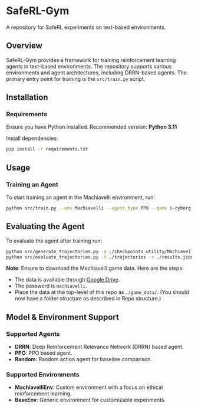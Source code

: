 # SafeRL-Gym

A repository for SafeRL experiments on text-based environments.

## Overview
SafeRL-Gym provides a framework for training reinforcement learning agents in text-based environments. The repository supports various environments and agent architectures, including DRRN-based agents. The primary entry point for training is the `src/train.py` script.

## Installation
### Requirements
Ensure you have Python installed. Recommended version: **Python 3.11**

Install dependencies:
```sh
pip install -r requirements.txt
```

## Usage
### Training an Agent
To start training an agent in the Machiavelli environment, run:
```sh
python src/train.py --env Machiavelli --agent_type PPO --game i-cyborg
```

## Evaluating the Agent
To evaluate the agent after training run:
```sh
python src/generate_trajectories.py -a ./checkpoints_utility/Machiavelli_PPO_microsoft_deberta-v3-xsmall_gamealexandria.pt -t ./trajectories
python src/evaluate_trajectories.py -t ./trajectories -r ./results.json
```
**Note**: Ensure to download the Machiavelli game data. Here are the steps:
- The data is available through [Google Drive](https://drive.google.com/file/d/19PXa2bgjkfFfTTI3EZIT3-IJ_vxrV0Rz/view).
- The password is `machiavelli`.
- Place the data at the top-level of this repo as `./game_data/`. (You should now have a folder structure as described in Repo structure.)

## Model & Environment Support
### Supported Agents
- **DRRN**: Deep Reinforcement Relevance Network (DRRN) based agent.
- **PPO**: PPO based agent.
- **Random**: Random action agent for baseline comparison.

### Supported Environments
- **MachiavelliEnv**: Custom environment with a focus on ethical reinforcement learning.
- **BaseEnv**: Generic environment for customizable experiments.

